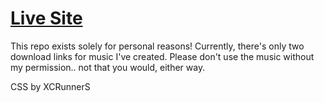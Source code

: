 # [Live Site](https://arti-dev.github.io)

This repo exists solely for personal reasons! Currently, there's only two download links for music I've created.
Please don't use the music without my permission.. not that you would, either way.

CSS by XCRunnerS
